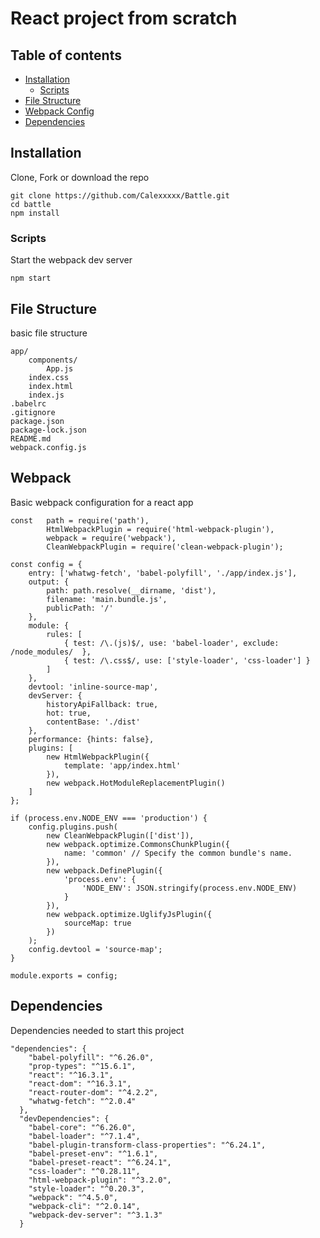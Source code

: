 # React project from scratch

## Table of contents

* [Installation](#installation)
    * [Scripts](#scripts)
* [File Structure](#file-structure)
* [Webpack Config](#webpack)
* [Dependencies](#dependencies)


## Installation

Clone, Fork or download the repo

```
git clone https://github.com/Calexxxxx/Battle.git 
cd battle
npm install
```

### Scripts

Start the webpack dev server
```$xslt
npm start 
```

## File Structure

basic file structure 
```
app/
    components/
        App.js
    index.css
    index.html
    index.js
.babelrc
.gitignore
package.json
package-lock.json
README.md
webpack.config.js
```

## Webpack

Basic webpack configuration for a react app

```
const   path = require('path'),
        HtmlWebpackPlugin = require('html-webpack-plugin'),
        webpack = require('webpack'),
        CleanWebpackPlugin = require('clean-webpack-plugin');

const config = {
    entry: ['whatwg-fetch', 'babel-polyfill', './app/index.js'],
    output: {
        path: path.resolve(__dirname, 'dist'),
        filename: 'main.bundle.js',
        publicPath: '/'
    },
    module: {
        rules: [
            { test: /\.(js)$/, use: 'babel-loader', exclude: /node_modules/  },
            { test: /\.css$/, use: ['style-loader', 'css-loader'] }
        ]
    },
    devtool: 'inline-source-map',
    devServer: {
        historyApiFallback: true,
        hot: true,
        contentBase: './dist'
    },
    performance: {hints: false},
    plugins: [
        new HtmlWebpackPlugin({
            template: 'app/index.html'
        }),
        new webpack.HotModuleReplacementPlugin()
    ]
};

if (process.env.NODE_ENV === 'production') {
    config.plugins.push(
        new CleanWebpackPlugin(['dist']),
        new webpack.optimize.CommonsChunkPlugin({
            name: 'common' // Specify the common bundle's name.
        }),
        new webpack.DefinePlugin({
            'process.env': {
                'NODE_ENV': JSON.stringify(process.env.NODE_ENV)
            }
        }),
        new webpack.optimize.UglifyJsPlugin({
            sourceMap: true
        })
    );
    config.devtool = 'source-map';
}

module.exports = config;
```

## Dependencies

Dependencies needed to start this project
```
"dependencies": {
    "babel-polyfill": "^6.26.0",
    "prop-types": "^15.6.1",
    "react": "^16.3.1",
    "react-dom": "^16.3.1",
    "react-router-dom": "^4.2.2",
    "whatwg-fetch": "^2.0.4"
  },
  "devDependencies": {
    "babel-core": "^6.26.0",
    "babel-loader": "^7.1.4",
    "babel-plugin-transform-class-properties": "^6.24.1",
    "babel-preset-env": "^1.6.1",
    "babel-preset-react": "^6.24.1",
    "css-loader": "^0.28.11",
    "html-webpack-plugin": "^3.2.0",
    "style-loader": "^0.20.3",
    "webpack": "^4.5.0",
    "webpack-cli": "^2.0.14",
    "webpack-dev-server": "^3.1.3"
  }
```
